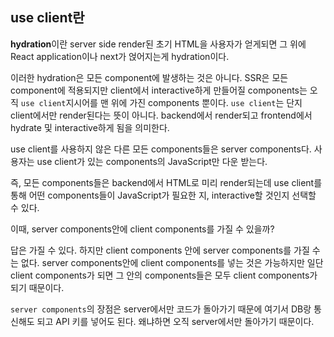 ## use client란

**hydration**이란 server side render된 초기 HTML을 사용자가 얻게되면 그 위에 React application이나 next가 얹어지는게 hydration이다.

이러한 hydration은 모든 component에 발생하는 것은 아니다. SSR은 모든 component에 적용되지만 client에서 interactive하게 만들어질 components는 오직 `use client`지시어를 맨 위에 가진 components 뿐이다. `use client`는 단지 client에서만 render된다는 뜻이 아니다. backend에서 render되고 frontend에서 hydrate 및 interactive하게 됨을 의미한다.

use client를 사용하지 않은 다른 모든 components들은 server components다.
사용자는 use client가 있는 components의 JavaScript만 다운 받는다.

즉, 모든 components들은 backend에서 HTML로 미리 render되는데 use client를 통해 어떤 components들이 JavaScript가 필요한 지, interactive할 것인지 선택할 수 있다.

이때, server components안에 client components를 가질 수 있을까?

답은 가질 수 있다. 하지만 client components 안에 server components를 가질 수는 없다. server components안에 client components를 넣는 것은 가능하지만 일단 client components가 되면 그 안의 components들은 모두 client components가 되기 때문이다.

`server components`의 장점은 server에서만 코드가 돌아가기 때문에 여기서 DB랑 통신해도 되고 API 키를 넣어도 된다. 왜냐하면 오직 server에서만 돌아가기 때문이다.
